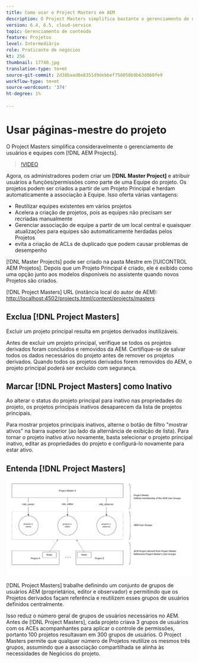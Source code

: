 ```yaml
---
title: Como usar o Project Masters em AEM
description: O Project Masters simplifica bastante o gerenciamento de usuários e de equipes com AEM Projetos.
version: 6.4, 6.5, cloud-service
topic: Gerenciamento de conteúdo
feature: Projetos
level: Intermediário
role: Praticante de negócios
kt: 256
thumbnail: 17740.jpg
translation-type: tm+mt
source-git-commit: 2d38baad8e8351d9debbef758050b9b63d860fe9
workflow-type: tm+mt
source-wordcount: '374'
ht-degree: 1%

---
```



# Usar páginas-mestre do projeto

O Project Masters simplifica consideravelmente o gerenciamento de usuários e equipes com [!DNL AEM Projects].

>[!VIDEO](https://video.tv.adobe.com/v/17740/?quality=12&learn=on)

Agora, os administradores podem criar um **[!DNL Master Project]** e atribuir usuários a funções/permissões como parte de uma Equipe do projeto. Os projetos podem ser criados a partir de um Projeto Principal e herdam automaticamente a associação à Equipe. Isso oferta várias vantagens:

* Reutilizar equipes existentes em vários projetos
* Acelera a criação de projetos, pois as equipes não precisam ser recriadas manualmente
* Gerenciar associação de equipe a partir de um local central e quaisquer atualizações para equipes são automaticamente herdadas pelos Projetos
* evita a criação de ACLs de duplicado que podem causar problemas de desempenho

[!DNL Master Projects] pode ser criado na   pasta Mestre em  [!UICONTROL AEM Projetos]. Depois que um Projeto Principal é criado, ele é exibido como uma opção junto aos modelos disponíveis no assistente quando novos Projetos são criados.

[!DNL Project Masters] URL (instância local do autor de AEM):  [http://localhost:4502/projects.html/content/projects/masters](http://localhost:4502/projects.html/content/projects/masters)

## Exclua [!DNL Project Masters]

Excluir um projeto principal resulta em projetos derivados inutilizáveis.

Antes de excluir um projeto principal, verifique se todos os projetos derivados foram concluídos e removidos da AEM. Certifique-se de salvar todos os dados necessários do projeto antes de remover os projetos derivados. Quando todos os projetos derivados forem removidos do AEM, o projeto principal poderá ser excluído com segurança.

## Marcar [!DNL Project Masters] como Inativo

Ao alterar o status do projeto principal para inativo nas propriedades do projeto, os projetos principais inativos desaparecem da lista de projetos principais.

Para mostrar projetos principais inativos, alterne o botão de filtro &quot;mostrar ativos&quot; na barra superior (ao lado da alternância de exibição de lista). Para tornar o projeto inativo ativo novamente, basta selecionar o projeto principal inativo, editar as propriedades do projeto e configurá-lo novamente para estar ativo.

## Entenda [!DNL Project Masters]

![Visualização técnica dos projetos](assets/use-project-masters/project-masters-architecture.png)

[!DNL Project Masters] trabalhe definindo um conjunto de grupos de usuários AEM (proprietários, editor e observador) e permitindo que os Projetos derivados façam referência e reutilizem esses grupos de usuários definidos centralmente.

Isso reduz o número geral de grupos de usuários necessários no AEM. Antes de [!DNL Project Masters], cada projeto criava 3 grupos de usuários com os ACEs acompanhantes para aplicar o controle de permissões, portanto 100 projetos resultavam em 300 grupos de usuários. O Project Masters permite que qualquer número de Projetos reutilize os mesmos três grupos, assumindo que a associação compartilhada se alinha às necessidades de Negócios do projeto.
